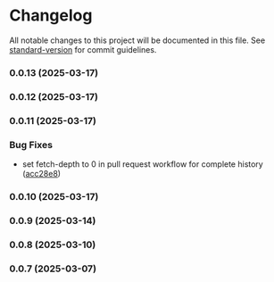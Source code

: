 # Changelog

All notable changes to this project will be documented in this file. See [standard-version](https://github.com/conventional-changelog/standard-version) for commit guidelines.

### 0.0.13 (2025-03-17)

### 0.0.12 (2025-03-17)

### 0.0.11 (2025-03-17)


### Bug Fixes

* set fetch-depth to 0 in pull request workflow for complete history ([acc28e8](https://github.com/RoyalVoluntaryService/platform-validation/commit/acc28e88173146ed707f7cfa638cbe48a992a292))

### 0.0.10 (2025-03-17)

### 0.0.9 (2025-03-14)

### 0.0.8 (2025-03-10)

### 0.0.7 (2025-03-07)

